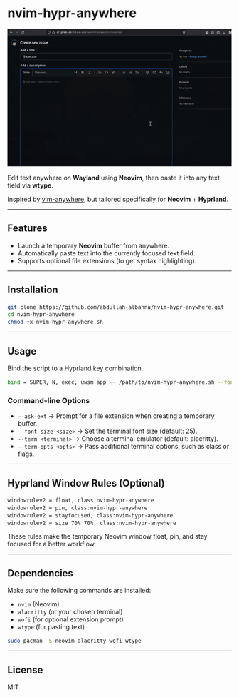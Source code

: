 # nvim-hypr-anywhere

![showcase](assets/showcase.gif)

Edit text anywhere on **Wayland** using **Neovim**, then paste it into any text field via **wtype**.

Inspired by [vim-anywhere](https://github.com/cknadler/vim-anywhere), but tailored specifically for **Neovim** + **Hyprland**.

---

## Features

- Launch a temporary **Neovim** buffer from anywhere.
- Automatically paste text into the currently focused text field.
- Supports optional file extensions (to get syntax highlighting).

---

## Installation

```bash
git clone https://github.com/abdullah-albanna/nvim-hypr-anywhere.git
cd nvim-hypr-anywhere
chmod +x nvim-hypr-anywhere.sh
```

---

## Usage

Bind the script to a Hyprland key combination.

```bash
bind = SUPER, N, exec, uwsm app -- /path/to/nvim-hypr-anywhere.sh --font-size 25
```

### Command-line Options

- `--ask-ext` → Prompt for a file extension when creating a temporary buffer.
- `--font-size <size>` → Set the terminal font size (default: 25).
- `--term <terminal>` → Choose a terminal emulator (default: alacritty).
- `--term-opts <opts>` → Pass additional terminal options, such as class or flags.

---

## Hyprland Window Rules (Optional)

```bash
windowrulev2 = float, class:nvim-hypr-anywhere
windowrulev2 = pin, class:nvim-hypr-anywhere
windowrulev2 = stayfocused, class:nvim-hypr-anywhere
windowrulev2 = size 70% 70%, class:nvim-hypr-anywhere
```

These rules make the temporary Neovim window float, pin, and stay focused for a better workflow.

---

## Dependencies

Make sure the following commands are installed:

- `nvim` (Neovim)
- `alacritty` (or your chosen terminal)
- `wofi` (for optional extension prompt)
- `wtype` (for pasting text)

```bash
sudo pacman -S neovim alacritty wofi wtype
```

---

## License

MIT
